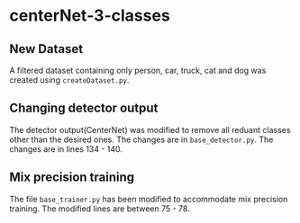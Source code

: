 # centerNet-3-classes

## New Dataset
A filtered dataset containing only person, car, truck, cat and dog was created using `createDataset.py`.

## Changing detector output
The detector output(CenterNet) was modified to remove all reduant classes other than the desired ones. The changes are in `base_detector.py`. The changes are in lines 134 - 140.

## Mix precision training
The file `base_trainer.py` has been modified to accommodate mix precision training. The modified lines are between 75 - 78.
